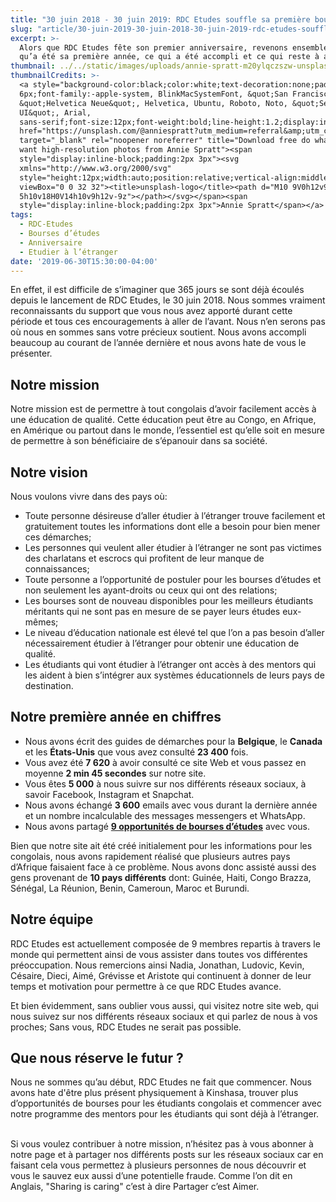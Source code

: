 ```yaml
---
title: "30 juin 2018 - 30 juin 2019: RDC Etudes souffle sa première bougie \U0001F382\U0001F382"
slug: "article/30-juin-2019-30-juin-2018-30-juin-2019-rdc-etudes-souffle-sa-premiere-bougie"
excerpt: >-
  Alors que RDC Etudes fête son premier anniversaire, revenons ensemble sur ce
  qu’a été sa première année, ce qui a été accompli et ce qui reste à améliorer.
thumbnail: ../../static/images/uploads/annie-spratt-m20ylqczszw-unsplash.jpg
thumbnailCredits: >-
  <a style="background-color:black;color:white;text-decoration:none;padding:4px
  6px;font-family:-apple-system, BlinkMacSystemFont, &quot;San Francisco&quot;,
  &quot;Helvetica Neue&quot;, Helvetica, Ubuntu, Roboto, Noto, &quot;Segoe
  UI&quot;, Arial,
  sans-serif;font-size:12px;font-weight:bold;line-height:1.2;display:inline-block;border-radius:3px"
  href="https://unsplash.com/@anniespratt?utm_medium=referral&amp;utm_campaign=photographer-credit&amp;utm_content=creditBadge"
  target="_blank" rel="noopener noreferrer" title="Download free do whatever you
  want high-resolution photos from Annie Spratt"><span
  style="display:inline-block;padding:2px 3px"><svg
  xmlns="http://www.w3.org/2000/svg"
  style="height:12px;width:auto;position:relative;vertical-align:middle;top:-2px;fill:white"
  viewBox="0 0 32 32"><title>unsplash-logo</title><path d="M10 9V0h12v9H10zm12
  5h10v18H0V14h10v9h12v-9z"></path></svg></span><span
  style="display:inline-block;padding:2px 3px">Annie Spratt</span></a>
tags:
  - RDC-Etudes
  - Bourses d’études
  - Anniversaire
  - Etudier à l’étranger
date: '2019-06-30T15:30:00-04:00'
---
```

En effet, il est difficile de s’imaginer que 365 jours se sont déjà écoulés depuis le lancement de RDC Etudes, le 30 juin 2018. Nous sommes vraiment reconnaissants du support que vous nous avez apporté durant cette période et tous ces encouragements à aller de l’avant. Nous n’en serons pas où nous en sommes sans votre précieux soutient. Nous avons accompli beaucoup au courant de l’année dernière et nous avons hate de vous le présenter.

## Notre mission

Notre mission est de permettre à tout congolais d’avoir facilement accès à une éducation de qualité. Cette éducation peut être au Congo, en Afrique, en Amérique ou partout dans le monde, l’essentiel est qu’elle soit en mesure de permettre à son bénéficiaire de s’épanouir dans sa société.

## Notre vision

Nous voulons vivre dans des pays où:

* Toute personne désireuse d’aller étudier à l’étranger trouve facilement et gratuitement toutes les informations dont elle a besoin pour bien mener ces démarches;
* Les personnes qui veulent aller étudier à l’étranger ne sont pas victimes des charlatans et escrocs qui profitent de leur manque de connaissances;
* Toute personne a l’opportunité de postuler pour les bourses d’études et non seulement les ayant-droits ou ceux qui ont des relations;
* Les bourses sont de nouveau disponibles pour les meilleurs étudiants méritants qui ne sont pas en mesure de se payer leurs études eux-mêmes;
* Le niveau d’éducation nationale est élevé tel que l’on a pas besoin d’aller nécessairement étudier à l’étranger pour obtenir une éducation de qualité.
* Les étudiants qui vont étudier à l’étranger ont accès à des mentors qui les aident à bien s’intégrer aux systèmes éducationnels de leurs pays de destination.

## Notre première année en chiffres

* Nous avons écrit des guides de démarches pour la **Belgique**, le **Canada** et les **États-Unis** que vous avez consulté **23 400** fois. 
* Vous avez été **7 620** à avoir consulté ce site Web et vous passez en moyenne **2 min 45 secondes** sur notre site.
* Vous êtes **5 000** à nous suivre sur nos différents réseaux sociaux, à savoir Facebook, Instagram et Snapchat.
* Nous avons échangé **3 600** emails avec vous durant la dernière année et un nombre incalculable des messages messengers et WhatsApp.
* Nous avons partagé [**9 opportunités de bourses d’études**](/articles) avec vous.

Bien que notre site ait été créé initialement pour les informations pour les congolais, nous avons rapidement réalisé que plusieurs autres pays d’Afrique faisaient face à ce problème. Nous avons donc assisté aussi des gens provenant de **10 pays différents** dont: Guinée, Haiti, Congo Brazza, Sénégal, La Réunion, Benin, Cameroun, Maroc et Burundi.

## Notre équipe

RDC Etudes est actuellement composée de 9 membres repartis à travers le monde qui permettent ainsi de vous assister dans toutes vos différentes préoccupation. Nous remercions ainsi Nadia, Jonathan, Ludovic, Kevin, Césaire, Dieci, Aimé, Grévisse et Aristote qui continuent à donner de leur temps et motivation pour permettre à ce que RDC Etudes avance.

Et bien évidemment, sans oublier vous aussi, qui visitez notre site web, qui nous suivez sur nos différents réseaux sociaux et qui parlez de nous à vos proches; Sans vous, RDC Etudes ne serait pas possible.

## Que nous réserve le futur ?

Nous ne sommes qu’au début, RDC Etudes ne fait que commencer. Nous avons hate d'être plus présent physiquement à Kinshasa, trouver plus d’opportunités de bourses pour les étudiants congolais et commencer avec notre programme des mentors pour les étudiants qui sont déjà à l’étranger.

\
Si vous voulez contribuer à notre mission, n’hésitez pas à vous abonner à notre page et à partager nos différents posts sur les réseaux sociaux car en faisant cela vous permettez à plusieurs personnes de nous découvrir et vous le sauvez eux aussi d’une potentielle fraude. Comme l’on dit en Anglais, "Sharing is caring" c’est à dire Partager c’est Aimer.
